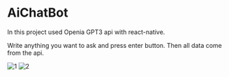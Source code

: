 # AiChatBot
In this project used Openia GPT3 api with react-native.<p/>
Write anything you want to ask and press enter button. Then all data come from the api.<p/>
![1](https://user-images.githubusercontent.com/104012238/220398652-5520974f-8f40-4f4f-b620-5f31768f0081.png)
![2](https://user-images.githubusercontent.com/104012238/220398714-798569f3-f9c3-4ef8-92e8-48df4596a038.png)

